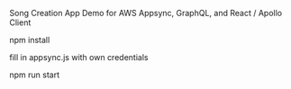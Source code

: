Song Creation App Demo for AWS Appsync, GraphQL, and React / Apollo Client

npm install

fill in appsync.js with own credentials

npm run start

